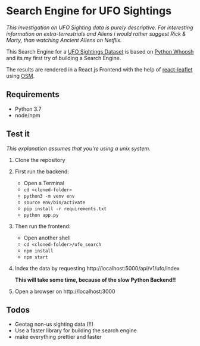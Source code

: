 # Search Engine for UFO Sightings

*This investigation on UFO Sighting data is purely descriptive. For interesting information on extra-terrestrials and Aliens i would rather suggest Rick & Morty, than watching Ancient Aliens on Netflix.*

This Search Engine for a [UFO Sightings Dataset](https://github.com/timothyrenner/nuforc_sightings_data) is based on [Python Whoosh](https://whoosh.readthedocs.io/en/latest/intro.html) and its my first try of building a Search Engine.

The results are rendered in a React.js Frontend with the help of [react-leaflet](https://www.openstreetmap.org/) using [OSM](https://www.openstreetmap.org/).

## Requirements
* Python 3.7
* node/npm

## Test it

*This explanation assumes that you're using a unix system.*

1. Clone the repository
1. First run the backend:
    - Open a Terminal
    - `cd <cloned-folder>`
    - `python3 -m venv env`
    - `source env/bin/activate`
    - `pip install -r requirements.txt`
    - `python app.py`

1. Then run the frontend:
    - Open another shell
    - `cd <cloned-folder>/ufo_search`
    - `npm install`
    - `npm start`

1. Index the data by requesting http://localhost:5000/api/v1/ufo/index
 
    **This will take some time, because of the slow Python Backend!!**
    
1. Open a browser on http://localhost:3000


## Todos
* Geotag non-us sighting data (!!)
* Use a faster library for building the search engine
* make everything prettier and faster 





